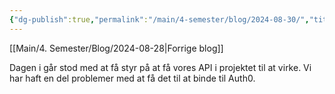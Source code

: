 ```yaml
---
{"dg-publish":true,"permalink":"/main/4-semester/blog/2024-08-30/","title":"Fre. d. 30. Aug","created":"2024-08-30T06:33:16.030+02:00"}
---
```


[[Main/4. Semester/Blog/2024-08-28\|Forrige blog]]

Dagen i går stod med at få styr på at få vores API i projektet til at virke. Vi
har haft en del problemer med at få det til at binde til Auth0.
